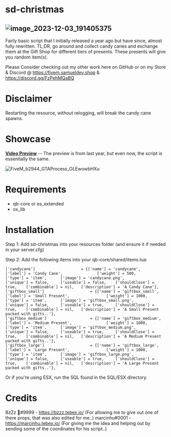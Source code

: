 # sd-christmas

![image_2023-12-03_191405375](https://github.com/Samuels-Development/sd-christmas/assets/99494967/f09ec324-6de7-4dec-aa35-d23e6971250e)
---

Fairly basic script that I initially released a year ago but have since, almost fully rewritten. TL;DR, go around and collect candy canes and exchange them at the Gift Shop for different tiers of presents. These presents will give you random item(s).

Please Consider checking out my other work here on GitHub or on my Store & Discord @ 
https://fivem.samueldev.shop & https://discord.gg/FzPehMQaBQ

# Disclaimer
Restarting the resource, without relogging, will break the candy cane spawns.

# Showcase
[**Video Preview**](https://www.youtube.com/watch?v=9AASphfXmXk) 
-- The preview is from last year, but even now, the script is essentially the same.

![FiveM_b2944_GTAProcess_OLEwowbHXu](https://github.com/Samuels-Development/sd-christmas/assets/99494967/48db88fe-c3e0-47ba-88bd-b1ec6ba483f5)



# Requirements
- qb-core or es_extended
- ox_lib

# Installation
Step 1: Add sd-christmas into your resources folder (and ensure it if needed in your server.cfg)

Step 2: Add the following items into your qb-core/shared/items.lua:

	['candycane'] 				 	 = {['name'] = 'candycane', 			  	    ['label'] = 'Candy Cane', 			    ['weight'] = 500, 		['type'] = 'item', 		['image'] = 'candycane.png', 			['unique'] = false, 	['useable'] = false, 	['shouldClose'] = true,	   ['combinable'] = nil,   ['description'] = 'A Candy Cane'},
	['giftbox_small'] 				     = {['name'] = 'giftbox_small', 			  	  	['label'] = 'Small Present', 			    ['weight'] = 1000, 		['type'] = 'item', 		['image'] = 'giftbox_small.png', 			    ['unique'] = false, 	['useable'] = true, 	['shouldClose'] = true,	   ['combinable'] = nil,   ['description'] = 'A Small Present packed with gifts..'},
	['giftbox_medium'] 				 	 = {['name'] = 'giftbox_medium', 			  	  	['label'] = 'Medium Present', 			    ['weight'] = 1000, 		['type'] = 'item', 		['image'] = 'giftbox_medium.png', 			    ['unique'] = false, 	['useable'] = true, 	['shouldClose'] = true,	   ['combinable'] = nil,   ['description'] = 'A Medium Present packed with gifts..'},
	['giftbox_large'] 				 	 = {['name'] = 'giftbox_large', 			  	  	['label'] = 'Large Present', 			    ['weight'] = 1000, 		['type'] = 'item', 		['image'] = 'giftbox_large.png', 			    ['unique'] = false, 	['useable'] = true, 	['shouldClose'] = true,	   ['combinable'] = nil,   ['description'] = 'A Large Present packed with gifts..'},


Or if you're using ESX, run the SQL found in the SQL/ESX directory.

# Credits
BzZz 🐝#9999 - https://bzzz.tebex.io/ (For allowing me to give out one of there props, that was also edited for me..) 
marcinhu#0001 - https://marcinhu.tebex.io/ (For giving me the idea and helping out by sending some of the coordinates for his script..)
